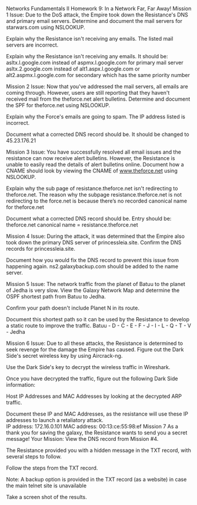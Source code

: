 Networks Fundamentals II Homework 9: In a Network Far, Far Away!
Mission 1
Issue: Due to the DoS attack, the Empire took down the Resistance's DNS and primary email servers.
Determine and document the mail servers for starwars.com using NSLOOKUP.


Explain why the Resistance isn't receiving any emails.
	The listed mail servers are incorrect.

Explain why the Resistance isn't receiving any emails.
	It should be:
asltx.l.google.com instead of aspmx.l.google.com for primary mail server
asltx.2.google.com instead of alt1.aspx.l.google.com or alt2.aspmx.l.google.com for secondary which has the same priority number


Mission 2
Issue: Now that you've addressed the mail servers, all emails are coming through. However, users are still reporting that they haven't received mail from the theforce.net alert bulletins.
Determine and document the SPF for theforce.net using NSLOOKUP.


Explain why the Force's emails are going to spam.
The IP address listed is incorrect.

Document what a corrected DNS record should be.
It should be changed to 45.23.176.21

Mission 3
Issue: You have successfully resolved all email issues and the resistance can now receive alert bulletins. However, the Resistance is unable to easily read the details of alert bulletins online.
Document how a CNAME should look by viewing the CNAME of www.theforce.net using NSLOOKUP.


Explain why the sub page of resistance.theforce.net isn't redirecting to theforce.net.
The reason why the subpage resistance.theforce.net is not redirecting to the force.net is because there’s no recorded canonical name for theforce.net

Document what a corrected DNS record should be.
Entry should be:
theforce.net		canonical name = resistance.theforce.net

Mission 4
Issue: During the attack, it was determined that the Empire also took down the primary DNS server of princessleia.site.
Confirm the DNS records for princessleia.site.



Document how you would fix the DNS record to prevent this issue from happening again.
	ns2.galaxybackup.com should be added to the name server.

Mission 5
Issue: The network traffic from the planet of Batuu to the planet of Jedha is very slow.
View the Galaxy Network Map and determine the OSPF shortest path from Batuu to Jedha.


Confirm your path doesn't include Planet N in its route.


Document this shortest path so it can be used by the Resistance to develop a static route to improve the traffic.
		Batuu - D - C - E - F - J - I - L - Q - T - V - Jedha 























Mission 6
Issue: Due to all these attacks, the Resistance is determined to seek revenge for the damage the Empire has caused.
Figure out the Dark Side's secret wireless key by using Aircrack-ng.

















Use the Dark Side's key to decrypt the wireless traffic in Wireshark.










Once you have decrypted the traffic, figure out the following Dark Side information:


Host IP Addresses and MAC Addresses by looking at the decrypted ARP traffic.


Document these IP and MAC Addresses, as the resistance will use these IP addresses to launch a retaliatory attack.	
IP address: 172.16.0.101
MAC address: 00:13:ce:55:98:ef
Mission 7
As a thank you for saving the galaxy, the Resistance wants to send you a secret message!
Your Mission:
View the DNS record from Mission #4.


The Resistance provided you with a hidden message in the TXT record, with several steps to follow.


Follow the steps from the TXT record.


Note: A backup option is provided in the TXT record (as a website) in case the main telnet site is unavailable

Take a screen shot of the results.


